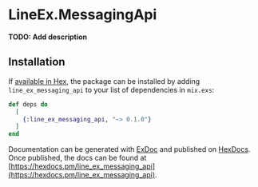 # LineEx.MessagingApi

**TODO: Add description**

## Installation

If [available in Hex](https://hex.pm/docs/publish), the package can be installed
by adding `line_ex_messaging_api` to your list of dependencies in `mix.exs`:

```elixir
def deps do
  [
    {:line_ex_messaging_api, "~> 0.1.0"}
  ]
end
```

Documentation can be generated with [ExDoc](https://github.com/elixir-lang/ex_doc)
and published on [HexDocs](https://hexdocs.pm). Once published, the docs can
be found at [https://hexdocs.pm/line_ex_messaging_api](https://hexdocs.pm/line_ex_messaging_api).

